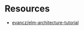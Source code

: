 # Resources

* [evancz/elm-architecture-tutorial](https://github.com/evancz/elm-architecture-tutorial)
